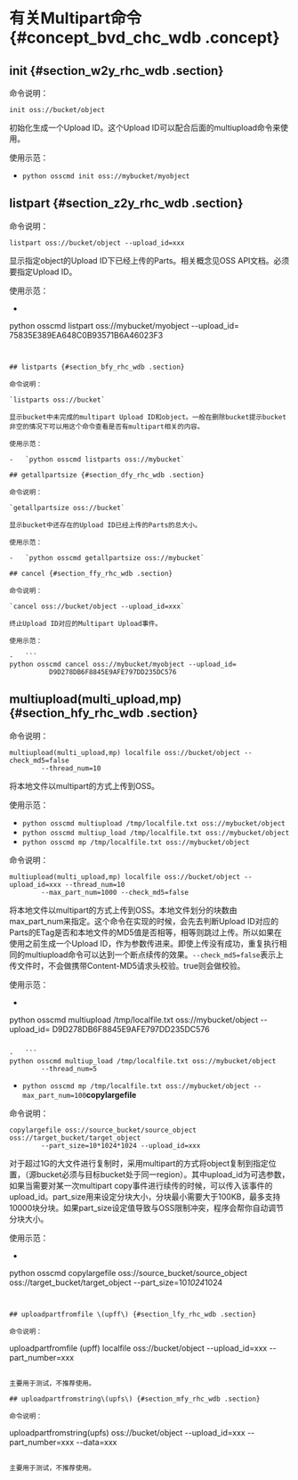 # 有关Multipart命令 {#concept_bvd_chc_wdb .concept}

## init {#section_w2y_rhc_wdb .section}

命令说明：

`init oss://bucket/object`

初始化生成一个Upload ID。这个Upload ID可以配合后面的multiupload命令来使用。

使用示范：

-   `python osscmd init oss://mybucket/myobject`

## listpart {#section_z2y_rhc_wdb .section}

命令说明：

`listpart oss://bucket/object --upload_id=xxx`

显示指定object的Upload ID下已经上传的Parts。相关概念见OSS API文档。必须要指定Upload ID。

使用示范：

-   ```
python osscmd listpart oss://mybucket/myobject --upload_id=
          75835E389EA648C0B93571B6A46023F3
```


## listparts {#section_bfy_rhc_wdb .section}

命令说明：

`listparts oss://bucket`

显示bucket中未完成的multipart Upload ID和object。一般在删除bucket提示bucket非空的情况下可以用这个命令查看是否有multipart相关的内容。

使用示范：

-   `python osscmd listparts oss://mybucket`

## getallpartsize {#section_dfy_rhc_wdb .section}

命令说明：

`getallpartsize oss://bucket`

显示bucket中还存在的Upload ID已经上传的Parts的总大小。

使用示范：

-   `python osscmd getallpartsize oss://mybucket`

## cancel {#section_ffy_rhc_wdb .section}

命令说明：

`cancel oss://bucket/object --upload_id=xxx`

终止Upload ID对应的Multipart Upload事件。

使用示范：

-   ```
python osscmd cancel oss://mybucket/myobject --upload_id=
          D9D278DB6F8845E9AFE797DD235DC576
```


## multiupload\(multi\_upload,mp\) {#section_hfy_rhc_wdb .section}

命令说明：

```
multiupload(multi_upload,mp) localfile oss://bucket/object --check_md5=false
        --thread_num=10
```

将本地文件以multipart的方式上传到OSS。

使用示范：

-   `python osscmd multiupload /tmp/localfile.txt oss://mybucket/object`
-   `python osscmd multiup_load /tmp/localfile.txt oss://mybucket/object`
-   `python osscmd mp /tmp/localfile.txt oss://mybucket/object`

命令说明：

```
multiupload(multi_upload,mp) localfile oss://bucket/object --upload_id=xxx --thread_num=10
        --max_part_num=1000 --check_md5=false
```

将本地文件以multipart的方式上传到OSS。本地文件划分的块数由max\_part\_num来指定。这个命令在实现的时候，会先去判断Upload ID对应的Parts的ETag是否和本地文件的MD5值是否相等，相等则跳过上传。所以如果在使用之前生成一个Upload ID，作为参数传进来。即使上传没有成功，重复执行相同的multiupload命令可以达到一个断点续传的效果。`--check_md5=false`表示上传文件时，不会做携带Content-MD5请求头校验。true则会做校验。

使用示范：

-   ```
python osscmd multiupload /tmp/localfile.txt oss://mybucket/object --upload_id=
          D9D278DB6F8845E9AFE797DD235DC576
```

-   ```
python osscmd multiup_load /tmp/localfile.txt oss://mybucket/object
        --thread_num=5
```

-   `python osscmd mp /tmp/localfile.txt oss://mybucket/object --max_part_num=100`**copylargefile**

命令说明：

```
copylargefile oss://source_bucket/source_object oss://target_bucket/target_object
        --part_size=10*1024*1024 --upload_id=xxx
```

对于超过1G的大文件进行复制时，采用multipart的方式将object复制到指定位置，（源bucket必须与目标bucket处于同一region）。其中upload\_id为可选参数，如果当需要对某一次multipart copy事件进行续传的时候，可以传入该事件的upload\_id。part\_size用来设定分块大小，分块最小需要大于100KB，最多支持10000块分块。如果part\_size设定值导致与OSS限制冲突，程序会帮你自动调节分块大小。

使用示范：

-   ```
python osscmd copylargefile oss://source_bucket/source_object
          oss://target_bucket/target_object --part_size=10*1024*1024
```


## uploadpartfromfile \(upff\) {#section_lfy_rhc_wdb .section}

命令说明：

```
uploadpartfromfile (upff) localfile oss://bucket/object --upload_id=xxx
        --part_number=xxx
```

主要用于测试，不推荐使用。

## uploadpartfromstring\(upfs\) {#section_mfy_rhc_wdb .section}

命令说明：

```
uploadpartfromstring(upfs) oss://bucket/object --upload_id=xxx --part_number=xxx
        --data=xxx
```

主要用于测试，不推荐使用。

